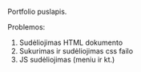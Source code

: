Portfolio puslapis.

Problemos:

1. Sudėliojimas HTML dokumento
2. Sukurimas ir sudėliojimas css failo
3. JS sudėliojimas (meniu ir kt.)
